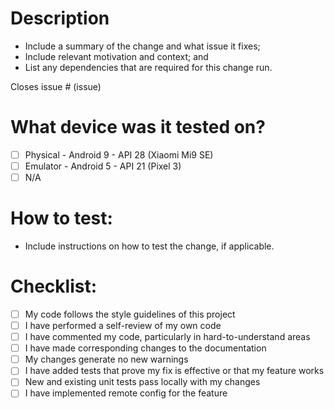 # Description

- Include a summary of the change and what issue it fixes;
- Include relevant motivation and context; and
- List any dependencies that are required for this change run.

Closes issue # (issue)

# What device was it tested on?

- [ ] Physical - Android 9 - API 28 (Xiaomi Mi9 SE) 
- [ ] Emulator - Android 5 - API 21 (Pixel 3)
- [ ] N/A

# How to test:

- Include instructions on how to test the change, if applicable.

# Checklist:

- [ ] My code follows the style guidelines of this project
- [ ] I have performed a self-review of my own code
- [ ] I have commented my code, particularly in hard-to-understand areas
- [ ] I have made corresponding changes to the documentation
- [ ] My changes generate no new warnings
- [ ] I have added tests that prove my fix is effective or that my feature works
- [ ] New and existing unit tests pass locally with my changes
- [ ] I have implemented remote config for the feature
